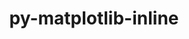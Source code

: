 ---
title: "py-matplotlib-inline"
layout: cache
categories: [package, v0.22.3]
meta: {"versions": ["0.1.6"], "compilers": ["gcc@=11.1.0", "gcc@=11.4.0", "gcc@=9.4.0", "oneapi@=2024.0.0"], "oss": ["ubuntu20.04", "ubuntu22.04"], "platforms": ["linux"], "targets": ["neoverse_v1", "neoverse_v2", "ppc64le", "x86_64_v3"], "stacks": ["data-vis-sdk", "e4s", "e4s-neoverse-v2", "e4s-neoverse_v1", "e4s-oneapi", "e4s-power", "root"], "num_specs": 13, "num_specs_by_stack": {"root": 13, "e4s-power": 2, "data-vis-sdk": 2, "e4s-neoverse_v1": 2, "e4s-neoverse-v2": 2, "e4s": 3, "e4s-oneapi": 2}}
spec_details: [{"hash": "wk5vfzysgwnwutnhfql432jfvua2q6ct", "compiler": "gcc@=9.4.0", "versions": ["0.1.6"], "os": "ubuntu20.04", "platform": "linux", "target": "ppc64le", "variants": ["build_system=python_pip"], "stacks": ["root", "e4s-power"], "size": "-", "tarball": "https://binaries.spack.io/v0.22.3/build_cache/linux-ubuntu20.04-ppc64le/gcc-9.4.0/py-matplotlib-inline-0.1.6/linux-ubuntu20.04-ppc64le-gcc-9.4.0-py-matplotlib-inline-0.1.6-wk5vfzysgwnwutnhfql432jfvua2q6ct.spack"}, {"hash": "an7fckwzk7jhv75ee2cehlqlxy4vw2vp", "compiler": "gcc@=9.4.0", "versions": ["0.1.6"], "os": "ubuntu20.04", "platform": "linux", "target": "ppc64le", "variants": ["build_system=python_pip"], "stacks": ["root", "e4s-power"], "size": "-", "tarball": "https://binaries.spack.io/v0.22.3/build_cache/linux-ubuntu20.04-ppc64le/gcc-9.4.0/py-matplotlib-inline-0.1.6/linux-ubuntu20.04-ppc64le-gcc-9.4.0-py-matplotlib-inline-0.1.6-an7fckwzk7jhv75ee2cehlqlxy4vw2vp.spack"}, {"hash": "3cbpxcioymedrq4tz5al6s27uie4hf2b", "compiler": "gcc@=11.1.0", "versions": ["0.1.6"], "os": "ubuntu20.04", "platform": "linux", "target": "x86_64_v3", "variants": ["build_system=python_pip"], "stacks": ["data-vis-sdk", "root"], "size": "-", "tarball": "https://binaries.spack.io/v0.22.3/build_cache/linux-ubuntu20.04-x86_64_v3/gcc-11.1.0/py-matplotlib-inline-0.1.6/linux-ubuntu20.04-x86_64_v3-gcc-11.1.0-py-matplotlib-inline-0.1.6-3cbpxcioymedrq4tz5al6s27uie4hf2b.spack"}, {"hash": "h6dg4z7wtjdinv6irdrdprwwrtkiogwq", "compiler": "gcc@=11.1.0", "versions": ["0.1.6"], "os": "ubuntu20.04", "platform": "linux", "target": "x86_64_v3", "variants": ["build_system=python_pip"], "stacks": ["data-vis-sdk", "root"], "size": "-", "tarball": "https://binaries.spack.io/v0.22.3/build_cache/linux-ubuntu20.04-x86_64_v3/gcc-11.1.0/py-matplotlib-inline-0.1.6/linux-ubuntu20.04-x86_64_v3-gcc-11.1.0-py-matplotlib-inline-0.1.6-h6dg4z7wtjdinv6irdrdprwwrtkiogwq.spack"}, {"hash": "ydw4l4yfifdxppsahojuq7ri27xrzitr", "compiler": "gcc@=11.4.0", "versions": ["0.1.6"], "os": "ubuntu22.04", "platform": "linux", "target": "neoverse_v1", "variants": ["build_system=python_pip"], "stacks": ["e4s-neoverse_v1", "root"], "size": "-", "tarball": "https://binaries.spack.io/v0.22.3/build_cache/linux-ubuntu22.04-neoverse_v1/gcc-11.4.0/py-matplotlib-inline-0.1.6/linux-ubuntu22.04-neoverse_v1-gcc-11.4.0-py-matplotlib-inline-0.1.6-ydw4l4yfifdxppsahojuq7ri27xrzitr.spack"}, {"hash": "pxd2qj6stiethfoqoxll7csgsnulw5sg", "compiler": "gcc@=11.4.0", "versions": ["0.1.6"], "os": "ubuntu22.04", "platform": "linux", "target": "neoverse_v1", "variants": ["build_system=python_pip"], "stacks": ["e4s-neoverse_v1", "root"], "size": "-", "tarball": "https://binaries.spack.io/v0.22.3/build_cache/linux-ubuntu22.04-neoverse_v1/gcc-11.4.0/py-matplotlib-inline-0.1.6/linux-ubuntu22.04-neoverse_v1-gcc-11.4.0-py-matplotlib-inline-0.1.6-pxd2qj6stiethfoqoxll7csgsnulw5sg.spack"}, {"hash": "5wagco22hejm3ikuiamhdjwqj2733kcp", "compiler": "gcc@=11.4.0", "versions": ["0.1.6"], "os": "ubuntu22.04", "platform": "linux", "target": "neoverse_v2", "variants": ["build_system=python_pip"], "stacks": ["e4s-neoverse-v2", "root"], "size": "-", "tarball": "https://binaries.spack.io/v0.22.3/build_cache/linux-ubuntu22.04-neoverse_v2/gcc-11.4.0/py-matplotlib-inline-0.1.6/linux-ubuntu22.04-neoverse_v2-gcc-11.4.0-py-matplotlib-inline-0.1.6-5wagco22hejm3ikuiamhdjwqj2733kcp.spack"}, {"hash": "hvsh4q6rlxa2t44voxje54cxeoxpx6rf", "compiler": "gcc@=11.4.0", "versions": ["0.1.6"], "os": "ubuntu22.04", "platform": "linux", "target": "neoverse_v2", "variants": ["build_system=python_pip"], "stacks": ["e4s-neoverse-v2", "root"], "size": "-", "tarball": "https://binaries.spack.io/v0.22.3/build_cache/linux-ubuntu22.04-neoverse_v2/gcc-11.4.0/py-matplotlib-inline-0.1.6/linux-ubuntu22.04-neoverse_v2-gcc-11.4.0-py-matplotlib-inline-0.1.6-hvsh4q6rlxa2t44voxje54cxeoxpx6rf.spack"}, {"hash": "uu7kkl7fumx7ohvysdqesbqsh4ys6u63", "compiler": "gcc@=11.4.0", "versions": ["0.1.6"], "os": "ubuntu22.04", "platform": "linux", "target": "x86_64_v3", "variants": ["build_system=python_pip"], "stacks": ["root", "e4s"], "size": "-", "tarball": "https://binaries.spack.io/v0.22.3/build_cache/linux-ubuntu22.04-x86_64_v3/gcc-11.4.0/py-matplotlib-inline-0.1.6/linux-ubuntu22.04-x86_64_v3-gcc-11.4.0-py-matplotlib-inline-0.1.6-uu7kkl7fumx7ohvysdqesbqsh4ys6u63.spack"}, {"hash": "nvxbx6rcn6njb746vuxj2orpzfv4n3it", "compiler": "gcc@=11.4.0", "versions": ["0.1.6"], "os": "ubuntu22.04", "platform": "linux", "target": "x86_64_v3", "variants": ["build_system=python_pip"], "stacks": ["root", "e4s"], "size": "-", "tarball": "https://binaries.spack.io/v0.22.3/build_cache/linux-ubuntu22.04-x86_64_v3/gcc-11.4.0/py-matplotlib-inline-0.1.6/linux-ubuntu22.04-x86_64_v3-gcc-11.4.0-py-matplotlib-inline-0.1.6-nvxbx6rcn6njb746vuxj2orpzfv4n3it.spack"}, {"hash": "gj6monm3zor2ohzm2mu6xkvgbfrxqebp", "compiler": "gcc@=11.4.0", "versions": ["0.1.6"], "os": "ubuntu22.04", "platform": "linux", "target": "x86_64_v3", "variants": ["build_system=python_pip"], "stacks": ["root", "e4s"], "size": "-", "tarball": "https://binaries.spack.io/v0.22.3/build_cache/linux-ubuntu22.04-x86_64_v3/gcc-11.4.0/py-matplotlib-inline-0.1.6/linux-ubuntu22.04-x86_64_v3-gcc-11.4.0-py-matplotlib-inline-0.1.6-gj6monm3zor2ohzm2mu6xkvgbfrxqebp.spack"}, {"hash": "6tebkxv64muiodf6l77wsyxi3bupfhg7", "compiler": "oneapi@=2024.0.0", "versions": ["0.1.6"], "os": "ubuntu22.04", "platform": "linux", "target": "x86_64_v3", "variants": ["build_system=python_pip"], "stacks": ["root", "e4s-oneapi"], "size": "-", "tarball": "https://binaries.spack.io/v0.22.3/build_cache/linux-ubuntu22.04-x86_64_v3/oneapi-2024.0.0/py-matplotlib-inline-0.1.6/linux-ubuntu22.04-x86_64_v3-oneapi-2024.0.0-py-matplotlib-inline-0.1.6-6tebkxv64muiodf6l77wsyxi3bupfhg7.spack"}, {"hash": "csxvyt3hjozfjl6dbpja5s2j6p3xyfwv", "compiler": "oneapi@=2024.0.0", "versions": ["0.1.6"], "os": "ubuntu22.04", "platform": "linux", "target": "x86_64_v3", "variants": ["build_system=python_pip"], "stacks": ["root", "e4s-oneapi"], "size": "-", "tarball": "https://binaries.spack.io/v0.22.3/build_cache/linux-ubuntu22.04-x86_64_v3/oneapi-2024.0.0/py-matplotlib-inline-0.1.6/linux-ubuntu22.04-x86_64_v3-oneapi-2024.0.0-py-matplotlib-inline-0.1.6-csxvyt3hjozfjl6dbpja5s2j6p3xyfwv.spack"}]
---